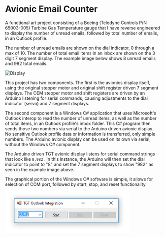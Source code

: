 # Avionic Email Counter

A functional art project consisting of a Boeing (Teledyne Controls P/N 65003-005) Turbine Gas Temperature gauge that I have reverse engineered to display the number of unread emails, followed by total number of emails, in an Outlook profile.

The number of unread emails are shown on the dial indicator, 0 through a max of 10. The number of total email items in an inbox are shown on the 3 digit 7 segment display. The example image below shows 8 unread emails and 982 total emails.

![Display](https://s28.postimg.org/5idq9htt9/TGT.png)

This project has two components. The first is the avionics display itself, using the original stepper motor and original shift register driven 7 segment displays.
The OEM stepper motor and shift registers are driven by an Arduino listening for serial commands, causing adjustments to the dial indicator (servo) and 7 segment displays.

The second component is a Windows C# application that uses Microsoft's Outlook interop to read the number of unread items, as well as the number of total items, in an Outlook profile's inbox folder. This C# program then sends those two numbers via serial to the Arduino driven avionic display.
No sensitive Outlook profile data or information is transferred, only simple numbers.
The Arduino avionic display can be used on its own via serial, without the Windows C# component.

The Arduino driven TGT avionic display listens for serial command strings that look like ``8,982.``
In this instance, the Arduino will then set the dial indicator to point to "8" and set the 7 segment displays to show "982" as seen in the example image above.

The graphical portion of the Windows C# software is simple, it allows for selection of COM port, followed by start, stop, and reset functionality.

![Windows Application](https://raw.githubusercontent.com/hshutan/Avionic-Email-Counter/master/TGT-OutlookSerial/ss.png)
